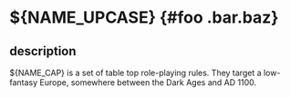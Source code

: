 
# ${NAME_UPCASE} {#foo .bar.baz}

## description

${NAME_CAP} is a set of table top role-playing rules. They target a low-fantasy Europe, somewhere between the Dark Ages and AD 1100.

